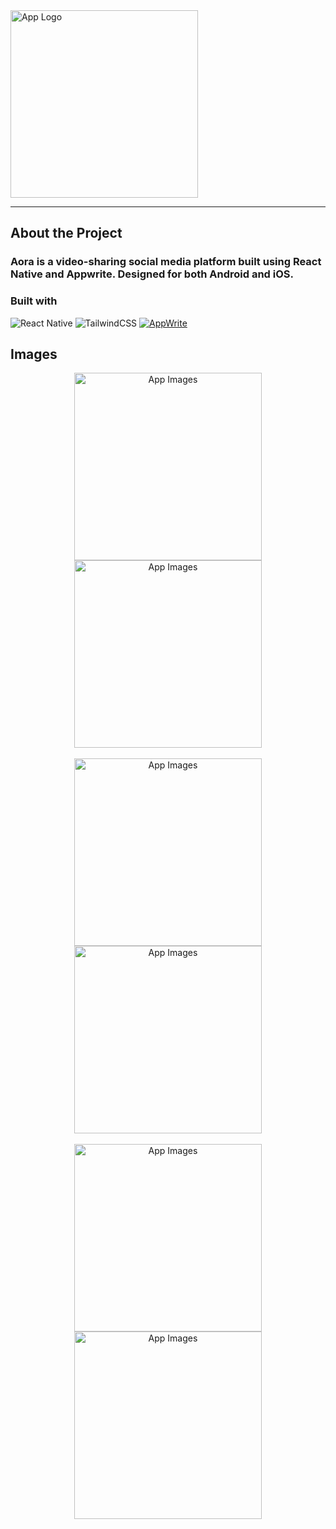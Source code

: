 <img align="center" width=300 src="https://raw.githubusercontent.com/Sandip-Basak/Aora/main/Aora/assets/images/logo.png" alt="App Logo">
<hr>

## About the Project

<h3>
 Aora is a video-sharing social media platform built using React Native and Appwrite. Designed for both Android and iOS.

 ### Built with

![React Native](https://img.shields.io/badge/react_native-%2320232a.svg?style=for-the-badge&logo=react&logoColor=%2361DAFB)
![TailwindCSS](https://img.shields.io/badge/tailwindcss-%2338B2AC.svg?style=for-the-badge&logo=tailwind-css&logoColor=white)
[![AppWrite][Appwrite]][Appwrite-url]


</h3>

## Images

<div align="center">
<img width=300 src="https://raw.githubusercontent.com/Sandip-Basak/Aora/main/readme_images/Screenshot_20240829_085433_Aora.jpg" alt="App Images">
<img width=300 src="https://raw.githubusercontent.com/Sandip-Basak/Aora/main/readme_images/Screenshot_20240829_085405_Aora.jpg" alt="App Images">
</div>
<br>
<div align="center">
<img width=300 src="https://raw.githubusercontent.com/Sandip-Basak/Aora/main/readme_images/Screenshot_20240829_085441_Aora.jpg" alt="App Images">
<img width=300 src="https://raw.githubusercontent.com/Sandip-Basak/Aora/main/readme_images/Screenshot_20240829_085416_Aora.jpg" alt="App Images">
</div>
<br>
<div align='center'>
<img width=300 src="https://raw.githubusercontent.com/Sandip-Basak/Aora/main/readme_images/Screenshot_20240829_085448_Aora.jpg" alt="App Images">
 
<img width=300 src="https://raw.githubusercontent.com/Sandip-Basak/Aora/main/readme_images/Screenshot_20240829_085513_Aora.jpg" alt="App Images">
</div>

<!-- MARKDOWN LINKS & IMAGES -->
[Appwrite]: https://img.shields.io/badge/Appwrite-red?style=for-the-badge&color=red
[Appwrite-url]: https://appwrite.io/
